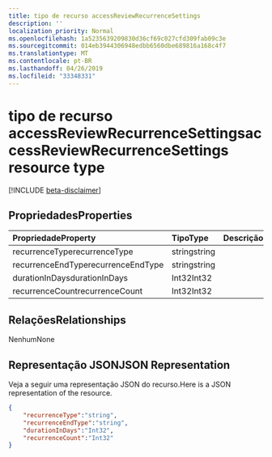 ```yaml
---
title: tipo de recurso accessReviewRecurrenceSettings
description: ''
localization_priority: Normal
ms.openlocfilehash: 1a5235639209830d36cf69c027cfd309fab09c3e
ms.sourcegitcommit: 014eb3944306948edbb6560dbe689816a168c4f7
ms.translationtype: MT
ms.contentlocale: pt-BR
ms.lasthandoff: 04/26/2019
ms.locfileid: "33348331"
---
```

# <a name="accessreviewrecurrencesettings-resource-type"></a><span data-ttu-id="4b67e-102">tipo de recurso accessReviewRecurrenceSettings</span><span class="sxs-lookup"><span data-stu-id="4b67e-102">accessReviewRecurrenceSettings resource type</span></span>

[!INCLUDE [beta-disclaimer](../../includes/beta-disclaimer.md)]


## <a name="properties"></a><span data-ttu-id="4b67e-103">Propriedades</span><span class="sxs-lookup"><span data-stu-id="4b67e-103">Properties</span></span>
|<span data-ttu-id="4b67e-104">Propriedade</span><span class="sxs-lookup"><span data-stu-id="4b67e-104">Property</span></span>|<span data-ttu-id="4b67e-105">Tipo</span><span class="sxs-lookup"><span data-stu-id="4b67e-105">Type</span></span>|<span data-ttu-id="4b67e-106">Descrição</span><span class="sxs-lookup"><span data-stu-id="4b67e-106">Description</span></span>|
|:---|:---|:---|
| <span data-ttu-id="4b67e-107">recurrenceType</span><span class="sxs-lookup"><span data-stu-id="4b67e-107">recurrenceType</span></span> | <span data-ttu-id="4b67e-108">string</span><span class="sxs-lookup"><span data-stu-id="4b67e-108">string</span></span> |  |
| <span data-ttu-id="4b67e-109">recurrenceEndType</span><span class="sxs-lookup"><span data-stu-id="4b67e-109">recurrenceEndType</span></span> | <span data-ttu-id="4b67e-110">string</span><span class="sxs-lookup"><span data-stu-id="4b67e-110">string</span></span> |  |
| <span data-ttu-id="4b67e-111">durationInDays</span><span class="sxs-lookup"><span data-stu-id="4b67e-111">durationInDays</span></span> | <span data-ttu-id="4b67e-112">Int32</span><span class="sxs-lookup"><span data-stu-id="4b67e-112">Int32</span></span> |  |
| <span data-ttu-id="4b67e-113">recurrenceCount</span><span class="sxs-lookup"><span data-stu-id="4b67e-113">recurrenceCount</span></span> | <span data-ttu-id="4b67e-114">Int32</span><span class="sxs-lookup"><span data-stu-id="4b67e-114">Int32</span></span> |  |

## <a name="relationships"></a><span data-ttu-id="4b67e-115">Relações</span><span class="sxs-lookup"><span data-stu-id="4b67e-115">Relationships</span></span>
<span data-ttu-id="4b67e-116">Nenhum</span><span class="sxs-lookup"><span data-stu-id="4b67e-116">None</span></span>
## <a name="json-representation"></a><span data-ttu-id="4b67e-117">Representação JSON</span><span class="sxs-lookup"><span data-stu-id="4b67e-117">JSON Representation</span></span>
<span data-ttu-id="4b67e-118">Veja a seguir uma representação JSON do recurso.</span><span class="sxs-lookup"><span data-stu-id="4b67e-118">Here is a JSON representation of the resource.</span></span>
<!--{
  "blockType": "resource",
  "@odata.type": "microsoft.graph.accessReviewRecurrenceSettings"
}-->
``` json
{
    "recurrenceType":"string",
    "recurrenceEndType":"string",
    "durationInDays":"Int32",
    "recurrenceCount":"Int32"
}
```



